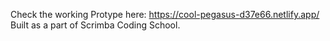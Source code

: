 Check the working Protype here: https://cool-pegasus-d37e66.netlify.app/
Built as a part of Scrimba Coding School.
